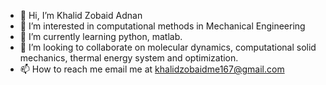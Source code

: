 - 👋 Hi, I’m Khalid Zobaid Adnan 
- 👀 I’m interested in computational methods in Mechanical Engineering
- 🌱 I’m currently learning python, matlab.
- 💞️ I’m looking to collaborate on molecular dynamics, computational solid mechanics, thermal energy system and optimization.
- 📫 How to reach me email me at khalidzobaidme167@gmail.com 

<!---
Adenine167/Adenine167 is a ✨ special ✨ repository because its `README.md` (this file) appears on your GitHub profile.
You can click the Preview link to take a look at your changes.
--->
